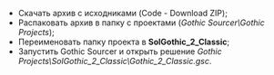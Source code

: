 - Скачать архив с исходниками (Code - Download ZIP);
- Распаковать архив в папку с проектами (*Gothic Sourcer\Gothic Projects*);
- Переименовать папку проекта в **SolGothic_2_Classic**;
- Запустить Gothic Sourcer и открыть решение *Gothic Projects\SolGothic_2_Classic\Gothic_2_Classic.gsc*.
